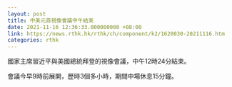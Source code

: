 ```yaml
---
layout: post
title: 中美元首視像會議中午結束
date: 2021-11-16 12:36:33.000000000 +08:00
link: https://news.rthk.hk/rthk/ch/component/k2/1620030-20211116.htm
categories: rthk
---
```


國家主席習近平與美國總統拜登的視像會議，中午12時24分結束。

會議今早9時前展開，歷時3個多小時，期間中場休息15分鐘。

